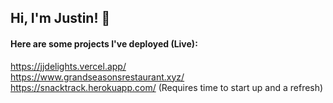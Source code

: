 ## Hi, I'm Justin! 👋

<!--
**justincswong/justincswong** is a ✨ _special_ ✨ repository because its `README.md` (this file) appears on your GitHub profile.

Here are some ideas to get you started:

- 🔭 I’m currently working on ...
- 🌱 I’m currently learning ...
- 👯 I’m looking to collaborate on ...
- 🤔 I’m looking for help with ...
- 💬 Ask me about ...
- 📫 How to reach me: ...
- 😄 Pronouns: ...
- ⚡ Fun fact: ...
-->


#### Here are some projects I've deployed (Live):
https://jjdelights.vercel.app/ \
https://www.grandseasonsrestaurant.xyz/ \
https://snacktrack.herokuapp.com/ (Requires time to start up and a refresh)
